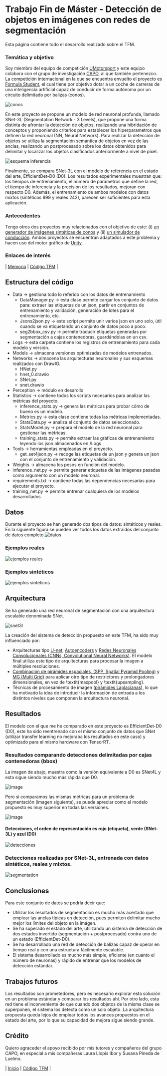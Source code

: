 # Trabajo Fin de Máster - Detección de objetos en imágenes con redes de segmentación

Esta página contiene todo el desarrollo realizado sobre el TFM.

### Temática y objetivo

Soy miembro del equipo de competición [UMotorsport](http://u-motorsport.com/2019/08/19/umotorsport/) y este equipo
colabora con el grupo de investigación [CAPO](http://caporesearch.es/), al que también pertenezco. La competición internacional
en la que se encuentra envuelto el proyecto es [Formula Student](https://www.formulastudent.es/), el cual tiene por objetivo
dotar a un coche de carreras de una inteligencia artificial capaz de conducir de forma autónoma por un circuito delimitado por balizas (conos).

![conos](https://user-images.githubusercontent.com/32954090/126610850-411602ff-a093-4063-9238-94b59b7b82a6.PNG)

En este proyecto se propone un modelo de red neuronal profunda, llamado SNet-3L (Segmentation Network - 3 Levels), que propone una forma distinta de afrontar la detección de objetos, realizando una hibridación de conceptos y proponiendo criterios para establecer los hiperparametros que definen la red neuronal (NN, Neural Network). Para realizar la detección de objetos se utiliza la segmentación semántica de objetos en vez de las anclas, realizando un postprocesado sobre los datos obtenidos para delimitar y localizar los objetos clasificados anteriormente a nivel de píxel.

![esquema inferencia](https://user-images.githubusercontent.com/32954090/126610995-bf47a5b3-d0cf-4a85-a72a-a896338fa5e7.PNG)
    
Finalmente, se compara SNet-3L con el modelo de referencia en el estado del arte, EfficientDet-D0 (D0). Los resultados experimentales muestran que: los tiempos de entrenamiento, el número de parámetros que define la red, el tiempo de inferencia y la precisión de los resultados, mejoran con respecto D0. Además, el entrenamiento de ambos modelos con datos mixtos (sintéticos 899 y reales 242), parecen ser suficientes para esta aplicación.

### Antecedentes

Tengo otros dos proyectos muy relacionados con el objetivo de este: (i) [un generador de imágenes sintéticas de conos](https://github.com/AlbaranezJavier/SyntheticConeDatasetGenerator) y (ii) [un simulador de conducción](https://github.com/AlbaranezJavier/UnityTrainerPy). Ambos proyectos se encuentran adaptados a este problema y hacen uso del motor gráfico de [Unity](https://unity.com/es).

### Enlaces de interés

| [Memoria](https://github.com/AlbaranezJavier/JaviProject/edit/main/docs/TFM/TFM_JAM.pdf) | [Código TFM](https://github.com/AlbaranezJavier/Object-Detection-with-Segmentation) |

## Estructura del código

- Data -> gestiona todo lo referido con los datos de entrenamiento
  + DataManager.py -> esta clase permite cargar los conjunto de datos para: extraer las etiquetas de un json, partir en conjuntos de entrenamiento y validación, generación de lotes para el entrenamiento, etc.
  + Jsons2json.py -> este script permite unir varios json en uno solo, útil cuando se va etiquetando un conjunto de datos poco a poco.
  + seg2bbox_csv.py -> permite traducir etiquetas generadas por segmentación a cajas contenedoras, guardándolas en un csv.
- Logs -> esta carpeta contiene los registros de entrenamiento para cada modelo y versión.
- Models -> almacena versiones optimizadas de modelos entrenados.
- Networks -> almacena las arquitecturas neuronales y sus esquemas realizados con DrawIO.
  + HNet.py
  + hnet_0.drawio
  + SNet.py
  + snet.drawio
- Perception -> módulo en desarollo
- Statistics -> contiene todos los scripts necesarios para analizar las métricas del proyecto.
  + inference_stats.py -> genera las métricas para probar cómo de bueno es un modelo.
  + Metrics.py -> esta clase contiene todas las métricas implementadas.
  + StatsData.py -> analiza el conjunto de datos seleccionado.
  + StatsModel.py -> prepara el modelo de la red neuronal para gestionar las métricas.
  + training_stats.py -> permite extraer las gráficas de entrenamiento leyendo los json almacenados en /Logs
- Tools -> herramientas empleadas en el proyecto.
  + get_set4json.py -> recoge las etiquetas de un json y genera un json con el conjunto de entrenamiento y validación.
- Weights -> almacena los pesos en función del modelo.
- inference_net.py -> permite generar etiquetas de las imágenes pasadas como argumento con un modelo neuronal.
- requirements.txt -> contiene todas las dependencias necesarias para ejecutar el proyecto.
- training_net.py -> permite entrenar cualquiera de los modelos desarrollados.

## Datos
Durante el proyecto se han generado dos tipos de datos: sintéticos y reales. En la siguiente figura se pueden ver todos los datos extraídos del conjunto de datos completo.![datos](https://user-images.githubusercontent.com/32954090/126609008-1c68ecf5-21a7-4c81-997b-a512ec5bd77f.PNG)

### Ejemplos reales
![ejemplos reales](https://user-images.githubusercontent.com/32954090/126608620-299564ae-1c41-4cc1-97b5-bddac35a6db7.PNG)

### Ejemplos sintéticos
![ejemplos sinteticos](https://user-images.githubusercontent.com/32954090/126608622-9fca332f-0e3f-4852-90f5-cab98bb811c6.PNG)

## Arquitectura
Se ha generado una red neuronal de segmentación con una arquitectura escalable denominada SNet. 

![snet3l](https://user-images.githubusercontent.com/32954090/126610466-3f450d23-3fad-4523-b8f6-8492ee625194.png)

La creación del sistema de detección propuesto en este TFM, ha sido muy influenciado por:
- Arquitecturas tipo [U-net](https://arxiv.org/abs/1505.04597), [Autoencoders](https://www.aaai.org/Papers/AAAI/1987/AAAI87-050.pdf) y [Redes Neuronales Convolucionales (CNNs, Convolutional Neural Networks)](http://yann.lecun.com/exdb/publis/pdf/lecun-98.pdf). El modelo final utiliza este tipo de arquitecturas para procesar la imagen a múltiples resoluciones.
- [Combinación de pirámides espaciales, (SPP, Spatial Pyramid Pooling)](https://arxiv.org/abs/1406.4729) y [MG (Multi Grid)](https://arxiv.org/abs/1901.10415) para aplicar otro tipo de restrictores y prolongadores dimensionales, en vez de \textit{maxpool} y \textit{upsampling}.
- Técnicas de procesamiento de imagen ([pirámides Laplacianas](https://arxiv.org/abs/1605.02264)), lo que ha motivado la idea de introducir la información de entrada a los distintos niveles que componen la arquitectura neuronal.

## Resultados
El modelo con el que me he comparado en este proyecto es EfficientDet-D0 (D0), este ha sido reentrenado con el mismo conjunto de datos que SNet (utilizar transfer learning no mejoraba los resultados en este caso) y optimizado para el mismo hardware con TensorRT.

### Resultados comparando detecciones delimitadas por cajas contenedoras (bbox)
La imagen de abajo, muestra como la versión equivalente a D0 es SNet4L y esta sigue siendo mucho más rápida que D0.

![image](https://user-images.githubusercontent.com/32954090/126611342-05c535f6-a54b-49ca-8343-6d5d7c7239b4.png)

Pero si comparamos las mismas métricas para un problema de segmentación (imagen siguiente), se puede apreciar como el modelo propuesto es muy superior en todas las versiones.

![image](https://user-images.githubusercontent.com/32954090/126611742-fd6b909f-5f2a-41fb-82e0-ad3307d3d660.png)

#### Detecciones, el orden de representación es rojo (etiqueta), verde (SNet-3L) y azul (D0)
![detecciones](https://user-images.githubusercontent.com/32954090/126614294-902cdf93-41ac-4fbe-aa8c-5b26fdad70a8.PNG)

### Detecciones realizadas por SNet-3L, entrenada con datos sintéticos, reales y mixtos.
![segmentation](https://user-images.githubusercontent.com/32954090/126614923-7c9fba9a-e942-48af-85eb-1034da23f438.PNG)


## Conclusiones
Para este conjunto de datos se podría decir que:
- Utilizar los resultados de segmentación es mucho más acertado que emplear las anclas típicas en detección, pues permiten delimitar mucho mejor los límites del objeto en la imágen.
- Se ha superado el estado del arte, utilizando un sistema de detección de dos estados invertido (segmentación + postprocesado) contra uno de un estado (EfficientDet-D0).
- Se ha desarrollado una red de detección de balizas capaz de operar en tiempo real y con una estructura fácilmente escalable.
- El sistema desarrollado es mucho más simple, eficiente (en cuanto el número de neuronas) y rápido de entrenar que los modelos de detección estándar.

## Trabajos futuros
Los resultados son prometedores, pero es necesario explorar esta solución en un problema estándar y comparar los resultados ahí. Por otro lado, esta red tiene el inconveniente de que cuando dos objetos de la misma clase se superponen, el sistema los detecta como un solo objeto. La arquitectura propuesta queda lejos de emplear todos los avances propuestos en el estado del arte, por lo que su capacidad de mejora sigue siendo grande.

## Crédito
Quiero agraceder el apoyo recibido por mis tutores y compañeros del grupo CAPO, en especial a mis compañeras Laura Llopis Ibor y Susana Pineda de Luelmo.

| [Inicio](../index.md) | [Código TFM](https://github.com/AlbaranezJavier/Object-Detection-with-Segmentation) |


